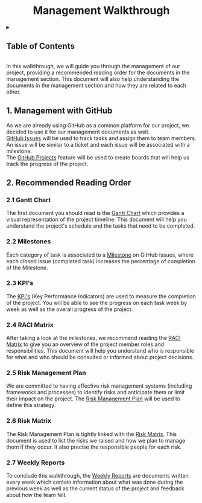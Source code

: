 <h1 align="center"> Management Walkthrough </h1>


<details>
<summary>

## Table of Contents

</summary>

- [Table of Contents](#table-of-contents)
- [1. Management with GitHub](#1-management-with-github)
- [2. Recommended Reading Order](#2-recommended-reading-order)
  - [2.1 Gantt Chart](#21-gantt-chart)
  - [2.2 Milestones](#22-milestones)
  - [2.3 KPI's](#23-kpis)
  - [2.4 RACI Matrix](#24-raci-matrix)
  - [2.5 Risk Management Plan](#25-risk-management-plan)
  - [2.6 Risk Matrix](#26-risk-matrix)
  - [2.7 Weekly Reports](#27-weekly-reports)

</details>

In this walkthrough, we will guide you through the management of our project, providing a recommended reading order for the documents in the management section. This document will also help understanding the documents in the management section and how they are related to each other.

## 1. Management with GitHub

As we are already using GitHub as a common platform for our project, we decided to use it for our management documents as well. \
[GitHub Issues](https://github.com/algosup/2023-2024-project-4-sportshield-team-8/issues) will be used to track tasks and assign them to team members. An issue will be similar to a ticket and each issue will be associated with a milestone. \
The [GitHub Projects](https://github.com/orgs/algosup/projects/24/views/1) feature will be used to create boards that will help us track the progress of the project.

## 2. Recommended Reading Order

### 2.1 Gantt Chart

The first document you should read is the [Gantt Chart](https://github.com/orgs/algosup/projects/24/views/6) which provides a visual representation of the project timeline. This document will help you understand the project's schedule and the tasks that need to be completed.

### 2.2 Milestones

Each category of task is associated to a [Milestone](https://github.com/algosup/2023-2024-project-4-sportshield-team-8/milestones) on GitHub issues, where each closed issue (completed task) increases the percentage of completion of the Milestone.

### 2.3 KPI's

The [KPI's](https://docs.google.com/spreadsheets/d/1U9acaFEGgZtiHfwvuzBhYsWvbLKfg3b1RObZ-7IJ1BU/edit?usp=sharing) (Key Performance Indicators) are used to measure the completion of the project. You will be able to see the progress on each task week by week as well as the overall progress of the project.

### 2.4 RACI Matrix

After taking a look at the milestones, we recommend reading the [RACI Matrix](https://github.com/algosup/2023-2024-project-4-sportshield-team-8/blob/Documents/documents/management/managementArtefacts/RACI.pdf) to give you an overview of the project member roles and responsibilities. This document will help you understand who is responsible for what and who should be consulted or informed about project decisions.

### 2.5 Risk Management Plan

We are committed to having effective risk management
systems (including frameworks and processes) to identify risks and anticipate them or limit their impact on the project. The [Risk Management Plan](https://github.com/algosup/2023-2024-project-4-sportshield-team-8/blob/Documents/documents/management/managementArtefacts/riskManagementPlan.md) will be used to define this strategy.

### 2.6 Risk Matrix

The Risk Management Plan is tightly linked with the [Risk Matrix](https://docs.google.com/spreadsheets/d/1QgjEpX6zDKX6CISM6p01qlBDyDhuG23k/edit?usp=sharing&ouid=106192134047636225563&rtpof=true&sd=true). This document is used to list the risks we raised and how we plan to manage them if they occur. It also precise the responsible people for each risk.

### 2.7 Weekly Reports

To conclude this walkthrough, the [Weekly Reports](https://github.com/algosup/2023-2024-project-4-sportshield-team-8/blob/Documents/documents/management/managementArtefacts/weeklyReports/) are documents written every week which contain information about what was done during the previous week as well as the current status of the project and feedback about how the team felt.












